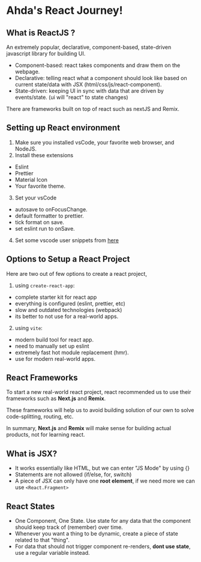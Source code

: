 # Ahda's React Journey!

## What is ReactJS ?

An extremely popular, declarative, component-based, state-driven javascript library for building UI.

- Component-based: react takes components and draw them on the webpage.
- Declarative: telling react what a component should look like based on current state/data with JSX (html/css/js/react-component).
- State-driven: keeping UI in sync with data that are driven by events/state. (ui will "react" to state changes)

There are frameworks built on top of react such as nextJS and Remix.

## Setting up React environment

1. Make sure you installed vsCode, your favorite web browser, and NodeJS.
2. Install these extensions

- Eslint
- Prettier
- Material Icon
- Your favorite theme.

3. Set your vsCode

- autosave to onFocusChange.
- default formatter to prettier.
- tick format on save.
- set eslint run to onSave.

4. Set some vscode user snippets from [here](https://github.com/jonasschmedtmann/ultimate-react-course/blob/main/00-setup/snippets.json)

## Options to Setup a React Project

Here are two out of few options to create a react project,

1. using `create-react-app`:

- complete starter kit for react app
- everything is configured (eslint, prettier, etc)
- slow and outdated technologies (webpack)
- its better to not use for a real-world apps.

2. using `vite`:

- modern build tool for react app.
- need to manually set up eslint
- extremely fast hot module replacement (hmr).
- use for modern real-world apps.

## React Frameworks

To start a new real-world react project, react recommended us to use their frameworks such as **Next.js** and **Remix**.

These frameworks will help us to avoid building solution of our own to solve code-splitting, routing, etc.

In summary, **Next.js** and **Remix** will make sense for building actual products, not for learning react.

## What is JSX?

- It works essentially like HTML, but we can enter "JS Mode" by using {}
- Statements are not allowed (if/else, for, switch)
- A piece of JSX can only have one **root element**, if we need more we can use `<React.Fragment>`

## React States

- One Component, One State. Use state for any data that the component should keep track of (remember) over time.
- Whenever you want a thing to be dynamic, create a piece of state related to that "thing".
- For data that should not trigger component re-renders, **dont use state**, use a regular variable instead.
